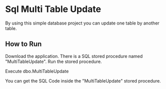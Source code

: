 # Sql Multi Table Update
By using this simple database project you can update one table by another table.

## How to Run
Download the application. There is a SQL stored procedure named "MultiTableUpdate". Run the stored procedure.

Execute dbo.MultiTableUpdate

You can get the SQL Code inside the "MultiTableUpdate" stored procedure.
